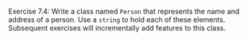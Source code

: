 Exercise 7.4: Write a class named ```Person``` that represents the name and address of
a person. Use a ```string``` to hold each of these elements. Subsequent exercises will
incrementally add features to this class.